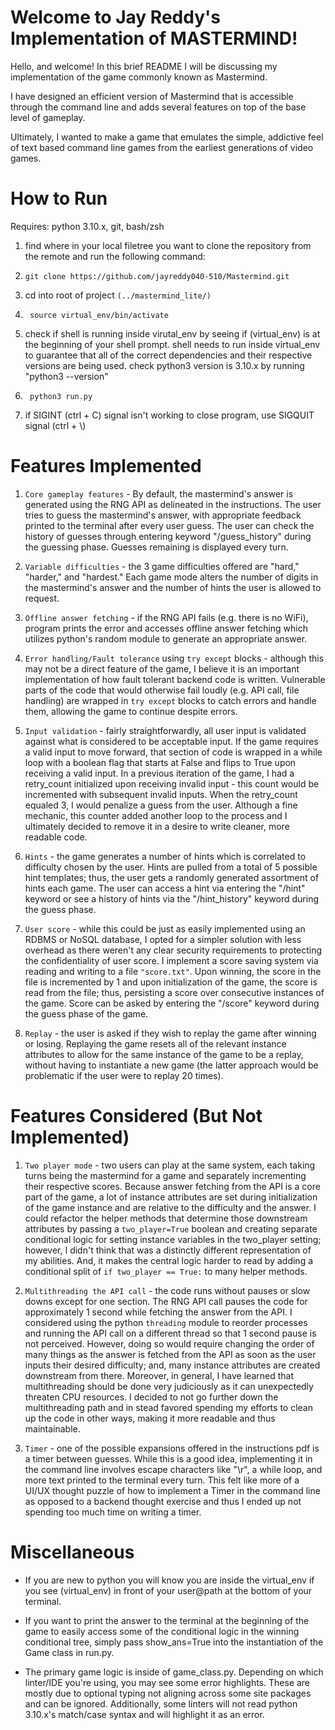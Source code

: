 # Welcome to Jay Reddy's Implementation of MASTERMIND!

Hello, and welcome! In this brief README I will be discussing my implementation of the game commonly known as Mastermind.

I have designed an efficient version of Mastermind that is accessible through the command line and adds several features on top of the base level of gameplay.

Ultimately, I wanted to make a game that emulates the simple, addictive feel of text based command line games from the earliest generations of video games. 


# How to Run

Requires: python 3.10.x, git, bash/zsh

1. find where in your local filetree you want to clone the repository from the remote and run the following command:

2.     git clone https://github.com/jayreddy040-510/Mastermind.git

3. cd into root of project ```(../mastermind_lite/)```

4.      source virtual_env/bin/activate

5. check if shell is running inside virutal_env by seeing if (virtual_env) is at the beginning of your shell prompt. shell needs to run inside virtual_env to guarantee that all of the correct dependencies and their respective versions are being used. check python3 version is 3.10.x by running "python3 --version"

6.      python3 run.py

7. if SIGINT (ctrl + C) signal isn't working to close program, use SIGQUIT signal (ctrl + \\)

# Features Implemented

1. ```Core gameplay features``` - By default, the mastermind's answer is generated using the RNG API as delineated in the instructions. The user tries to guess the mastermind's answer, with appropriate feedback printed to the terminal after every user guess. The user can check the history of guesses through entering keyword "/guess_history" during the guessing phase. Guesses remaining is displayed every turn.

2. ```Variable difficulties``` - the 3 game difficulties offered are "hard," "harder," and "hardest." Each game mode alters the number of digits in the mastermind's answer and the number of hints the user is allowed to request.

3. ```Offline answer fetching``` - if the RNG API fails (e.g. there is no WiFi), program prints the error and accesses offline answer fetching which utilizes python's random module to generate an appropriate answer.

4. ```Error handling/Fault tolerance``` using ```try except``` blocks - although this may not be a direct feature of the game, I believe it is an important implementation of how fault tolerant backend code is written. Vulnerable parts of the code that would otherwise fail loudly (e.g. API call, file handling) are wrapped in ```try except``` blocks to catch errors and handle them, allowing the game to continue despite errors.

5. ```Input validation``` - fairly straightforwardly, all user input is validated against what is considered to be acceptable input. If the game requires a valid input to move forward, that section of code is wrapped in a while loop with a boolean flag that starts at False and flips to True upon receiving a valid input. In a previous iteration of the game, I had a retry_count initialized upon receiving invalid input - this count would be incremented with subsequent invalid inputs. When the retry_count equaled 3, I would penalize a guess from the user. Although a fine mechanic, this counter added another loop to the process and I ultimately decided to remove it in a desire to write cleaner, more readable code.

6. ```Hints``` - the game generates a number of hints which is correlated to difficulty chosen by the user. Hints are pulled from a total of 5 possible hint templates; thus, the user gets a randomly generated assortment of hints each game. The user can access a hint via entering the "/hint" keyword or see a history of hints via the "/hint_history" keyword during the guess phase.

7. ```User score``` - while this could be just as easily implemented using an RDBMS or NoSQL database, I opted for a simpler solution with less overhead as there weren't any clear security requirements to protecting the confidentiality of user score. I implement a score saving system via reading and writing to a file ```"score.txt"```. Upon winning, the score in the file is incremented by 1 and upon initialization of the game, the score is read from the file; thus, persisting a score over consecutive instances of the game. Score can be asked by entering the "/score" keyword during the guess phase of the game.

8. ```Replay``` - the user is asked if they wish to replay the game after winning or losing. Replaying the game resets all of the relevant instance attributes to allow for the same instance of the game to be a replay, without having to instantiate a new game (the latter approach would be problematic if the user were to replay 20 times).

# Features Considered (But Not Implemented)

1. ```Two player mode``` - two users can play at the same system, each taking turns being the mastermind for a game and separately incrementing their respective scores. Because answer fetching from the API is a core part of the game, a lot of instance attributes are set during initialization of the game instance and are relative to the difficulty and the answer. I could refactor the helper methods that determine those downstream attributes by passing a ```two_player=True``` boolean and creating separate conditional logic for setting instance variables in the two_player setting; however, I didn't think that was a distinctly different representation of my abilities. And, it makes the central logic harder to read by adding a conditional split of ```if two_player == True:``` to many helper methods.

2. ```Multithreading the API call``` - the code runs without pauses or slow downs except for one section. The RNG API call pauses the code for approximately 1 second while fetching the answer from the API. I considered using the python ```threading``` module to reorder processes and running the API call on a different thread so that 1 second pause is not perceived. However, doing so would require changing the order of many things as the answer is fetched from the API as soon as the user inputs their desired difficulty; and, many instance attributes are created downstream from there. Moreover, in general, I have learned that multithreading should be done very judiciously as it can unexpectedly threaten CPU resources. I decided to not go further down the multithreading path and in stead favored spending my efforts to clean up the code in other ways, making it more readable and thus maintainable.

3. ```Timer``` - one of the possible expansions offered in the instructions pdf is a timer between guesses. While this is a good idea, implementing it in the command line involves escape characters like "\r", a while loop, and more text printed to the terminal every turn. This felt like more of a UI/UX thought puzzle of how to implement a Timer in the command line as opposed to a backend thought exercise and thus I ended up not spending too much time on writing a timer.

# Miscellaneous

* If you are new to python you will know you are inside the virtual_env if you see (virtual_env) in front of your user@path at the bottom of your terminal.

* If you want to print the answer to the terminal at the beginning of the game to easily access some of the conditional logic in the winning conditional tree, simply pass show_ans=True into the instantiation of the Game class in run.py.

* The primary game logic is inside of game_class.py. Depending on which linter/IDE you're using, you may see some error highlights. These are mostly due to optional typing not aligning across some site packages and can be ignored. Additionally, some linters will not read python 3.10.x's match/case syntax and will highlight it as an error. 